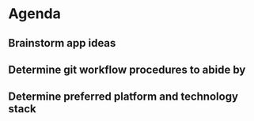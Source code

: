 # Agenda

## Brainstorm app ideas
## Determine git workflow procedures to abide by
## Determine preferred platform and technology stack